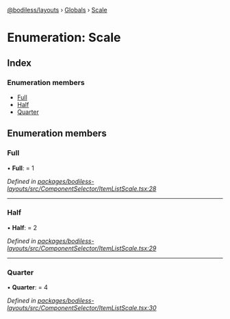 [@bodiless/layouts](../README.md) › [Globals](../globals.md) › [Scale](scale.md)

# Enumeration: Scale

## Index

### Enumeration members

* [Full](scale.md#full)
* [Half](scale.md#half)
* [Quarter](scale.md#quarter)

## Enumeration members

###  Full

• **Full**: = 1

*Defined in [packages/bodiless-layouts/src/ComponentSelector/ItemListScale.tsx:28](https://github.com/johnsonandjohnson/Bodiless-JS/blob/8bffeac/packages/bodiless-layouts/src/ComponentSelector/ItemListScale.tsx#L28)*

___

###  Half

• **Half**: = 2

*Defined in [packages/bodiless-layouts/src/ComponentSelector/ItemListScale.tsx:29](https://github.com/johnsonandjohnson/Bodiless-JS/blob/8bffeac/packages/bodiless-layouts/src/ComponentSelector/ItemListScale.tsx#L29)*

___

###  Quarter

• **Quarter**: = 4

*Defined in [packages/bodiless-layouts/src/ComponentSelector/ItemListScale.tsx:30](https://github.com/johnsonandjohnson/Bodiless-JS/blob/8bffeac/packages/bodiless-layouts/src/ComponentSelector/ItemListScale.tsx#L30)*
